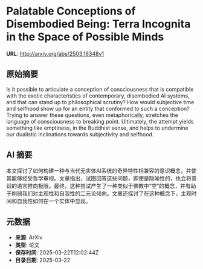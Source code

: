 # Palatable Conceptions of Disembodied Being: Terra Incognita in the Space of Possible Minds

**URL**: http://arxiv.org/abs/2503.16348v1

## 原始摘要

Is it possible to articulate a conception of consciousness that is compatible
with the exotic characteristics of contemporary, disembodied AI systems, and
that can stand up to philosophical scrutiny? How would subjective time and
selfhood show up for an entity that conformed to such a conception? Trying to
answer these questions, even metaphorically, stretches the language of
consciousness to breaking point. Ultimately, the attempt yields something like
emptiness, in the Buddhist sense, and helps to undermine our dualistic
inclinations towards subjectivity and selfhood.


## AI 摘要

本文探讨了如何构建一种与当代无实体AI系统的奇异特性相兼容的意识概念，并使其能够经受哲学审视。文章指出，试图回答这些问题，即使是隐喻性的，也会将意识的语言推向极限。最终，这种尝试产生了一种类似于佛教中“空”的概念，并有助于削弱我们对主观性和自我性的二元论倾向。文章还探讨了在这种概念下，主观时间和自我性如何在一个实体中显现。

## 元数据

- **来源**: ArXiv
- **类型**: 论文
- **保存时间**: 2025-03-22T12:02:44Z
- **目录日期**: 2025-03-22
